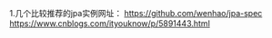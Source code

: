 1.几个比较推荐的jpa实例网址：
    https://github.com/wenhao/jpa-spec
    https://www.cnblogs.com/ityouknow/p/5891443.html
